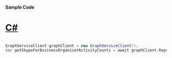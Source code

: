 #### Sample Code
# [C#](#tab/Csharp)

```C#

GraphServiceClient graphClient = new GraphServiceClient();
var getSkypeForBusinessOrganizerActivityCounts = await graphClient.Reports.GetSkypeForBusinessOrganizerActivityCounts.Request().GetAsync();

```